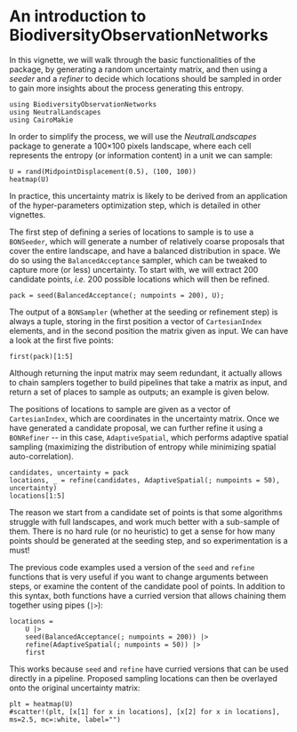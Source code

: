 # An introduction to BiodiversityObservationNetworks

In this vignette, we will walk through the basic functionalities of the package,
by generating a random uncertainty matrix, and then using a *seeder* and a
*refiner* to decide which locations should be sampled in order to gain more
insights about the process generating this entropy. 

```@example 1
using BiodiversityObservationNetworks
using NeutralLandscapes
using CairoMakie
```

In order to simplify the process, we will use the *NeutralLandscapes* package to
generate a 100×100 pixels landscape, where each cell represents the entropy (or
information content) in a unit we can sample:

```@example 1
U = rand(MidpointDisplacement(0.5), (100, 100))
heatmap(U)
```

In practice, this uncertainty matrix is likely to be derived from an application of the hyper-parameters optimization step, which is detailed in other vignettes.

The first step of defining a series of locations to sample is to use a
`BONSeeder`, which will generate a number of relatively coarse proposals that
cover the entire landscape, and have a balanced distribution in space. We do so
using the `BalancedAcceptance` sampler, which can be tweaked to capture more (or
less) uncertainty. To start with, we will extract 200 candidate points, *i.e.*
200 possible locations which will then be refined. 


```@example 1
pack = seed(BalancedAcceptance(; numpoints = 200), U);
```

The output of a `BONSampler` (whether at the seeding or refinement step) is
always a tuple, storing in the first position a vector of `CartesianIndex`
elements, and in the second position the matrix given as input. We can have a
look at the first five points: 

```@example 1
first(pack)[1:5]
```

Although returning the input matrix may seem redundant, it actually allows to
chain samplers together to build pipelines that take a matrix as input, and
return a set of places to sample as outputs; an example is given below.

The positions of locations to sample are given as a vector of `CartesianIndex`,
which are coordinates in the uncertainty matrix. Once we have generated a
candidate proposal, we can further refine it using a `BONRefiner` -- in this
case, `AdaptiveSpatial`, which performs adaptive spatial sampling (maximizing
the distribution of entropy while minimizing spatial auto-correlation).

```@example 1
candidates, uncertainty = pack
locations, _ = refine(candidates, AdaptiveSpatial(; numpoints = 50), uncertainty)
locations[1:5]
```


The reason we start from a candidate set of points is that some algorithms
struggle with full landscapes, and work much better with a sub-sample of them.
There is no hard rule (or no heuristic) to get a sense for how many points should be generated at the seeding step, and so experimentation is a must!

The previous code examples used a version of the `seed` and `refine` functions
that is very useful if you want to change arguments between steps, or examine
the content of the candidate pool of points. In addition to this syntax, both
functions have a curried version that allows chaining them together using pipes
(`|>`):

```@example 1
locations =
    U |>
    seed(BalancedAcceptance(; numpoints = 200)) |>
    refine(AdaptiveSpatial(; numpoints = 50)) |>
    first
```

This works because `seed` and `refine` have curried versions that can be used
directly in a pipeline. Proposed sampling locations can then be overlayed onto
the original uncertainty matrix: 

```@example 1
plt = heatmap(U)
#scatter!(plt, [x[1] for x in locations], [x[2] for x in locations], ms=2.5, mc=:white, label="")
```